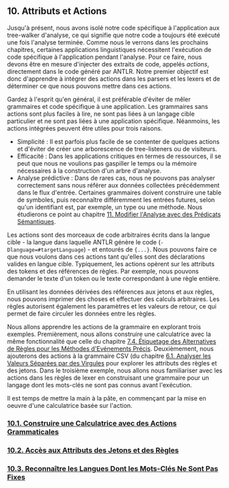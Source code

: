 ## 10. Attributs et Actions

Jusqu'à présent, nous avons isolé notre code spécifique à l'application aux tree-walker d'analyse, ce qui signifie que notre code a toujours été exécuté une fois l'analyse terminée. Comme nous le verrons dans les prochains chapitres, certaines applications linguistiques nécessitent l'exécution de code spécifique à l'application pendant l'analyse. Pour ce faire, nous devons être en mesure d'injecter des extraits de code, appelés _actions_, directement dans le code généré par ANTLR. Notre premier objectif est donc d'apprendre à intégrer des actions dans les parsers et les lexers et de déterminer ce que nous pouvons mettre dans ces actions.

Gardez à l'esprit qu'en général, il est préférable d'éviter de mêler grammaires et code spécifique à une application. Les grammaires sans actions sont plus faciles à lire, ne sont pas liées à un langage cible particulier et ne sont pas liées à une application spécifique. Néanmoins, les actions intégrées peuvent être utiles pour trois raisons.

- Simplicité : Il est parfois plus facile de se contenter de quelques actions et d'éviter de créer une arborescence de tree-listeners ou de visiteurs.
- Efficacité : Dans les applications critiques en termes de ressources, il se peut que nous ne voulions pas gaspiller le temps ou la mémoire nécessaires à la construction d'un arbre d'analyse.
- Analyse prédictive : Dans de rares cas, nous ne pouvons pas analyser correctement sans nous référer aux données collectées précédemment dans le flux d'entrée. Certaines grammaires doivent construire une table de symboles, puis reconnaître différemment les entrées futures, selon qu'un identifiant est, par exemple, un type ou une méthode. Nous étudierons ce point au chapitre [11. Modifier l'Analyse avec des Prédicats Sémantiques](../Chapter_11).

Les actions sont des morceaux de code arbitraires écrits dans la langue cible - la langue dans laquelle ANTLR génère le code (`-Dlanguage=#targetLanguage`) - et entourés de `{...}`. Nous pouvons faire ce que nous voulons dans ces actions tant qu'elles sont des déclarations valides en langue cible. Typiquement, les actions opèrent sur les attributs des tokens et des références de règles. Par exemple, nous pouvons demander le texte d'un token ou le texte correspondant à une règle entière.

En utilisant les données dérivées des références aux jetons et aux règles, nous pouvons imprimer des choses et effectuer des calculs arbitraires. Les règles autorisent également les paramètres et les valeurs de retour, ce qui permet de faire circuler les données entre les règles.

Nous allons apprendre les actions de la grammaire en explorant trois exemples. Premièrement, nous allons construire une calculatrice avec la même fonctionnalité que celle du chapitre [7.4. Étiquetage des Alternatives de Règles pour les Méthodes d'Evénements Précis](../Chapter_07/4). Deuxièmement, nous ajouterons des actions à la grammaire CSV (du chapitre [6.1. Analyser les Valeurs Séparées par des Virgules](../Chapter_06/1) pour explorer les attributs des règles et des jetons. Dans le troisième exemple, nous allons nous familiariser avec les actions dans les règles de lexer en construisant une grammaire pour un langage dont les mots-clés ne sont pas connus avant l'exécution.

Il est temps de mettre la main à la pâte, en commençant par la mise en oeuvre d'une calculatrice basée sur l'action.

### [10.1. Construire une Calculatrice avec des Actions Grammaticales](1)
### [10.2. Accès aux Attributs des Jetons et des Règles](2)
### [10.3. Reconnaître les Langues Dont les Mots-Clés Ne Sont Pas Fixes](3)
